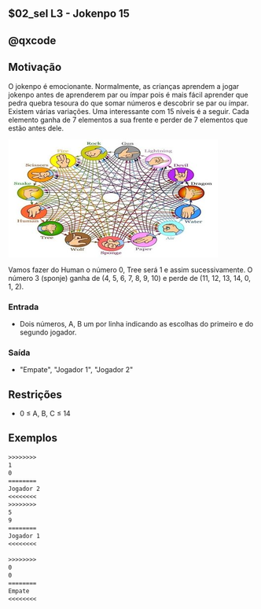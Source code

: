 ## $02_sel L3 - Jokenpo 15
## @qxcode

## Motivação

O jokenpo é emocionante. Normalmente, as crianças aprendem a jogar jokenpo antes de aprenderem par ou ímpar pois é mais fácil aprender que pedra quebra tesoura do que somar números e descobrir se par ou ímpar. Existem várias variações. Uma interessante com 15 níveis é a seguir. Cada elemento ganha de 7 elementos a sua frente e perder de 7 elementos que estão antes dele.

![](__capa.jpg)

Vamos fazer do Human o número 0, Tree será 1 e assim sucessivamente. O número 3 (sponje) ganha de (4, 5, 6, 7, 8, 9, 10) e perde de (11, 12, 13, 14, 0, 1, 2).

### Entrada

- Dois números, A, B um por linha indicando as escolhas do primeiro e do segundo jogador.

### Saída

- "Empate", "Jogador 1", "Jogador 2"

## Restrições

* 0 ≤ A, B, C ≤ 14

## Exemplos

```
>>>>>>>>
1
0
========
Jogador 2
<<<<<<<<
>>>>>>>>
5
9
========
Jogador 1
<<<<<<<<

>>>>>>>>
0
0
========
Empate
<<<<<<<<
```

#

